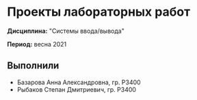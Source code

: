 # Проекты лабораторных работ

**Дисциплина:** "Системы ввода/вывода"

**Период:** весна 2021

## Выполнили

- Базарова Анна Александровна, гр. P3400
- Рыбаков Степан Дмитриевич, гр. P3400
